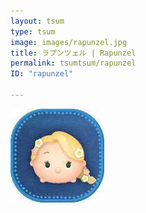 ```yaml
---
layout: tsum
type: tsum
image: images/rapunzel.jpg
title: ラプンツェル | Rapunzel
permalink: tsumtsum/rapunzel
ID: "rapunzel"

---
```

<img class="ui image" src="../images/rapunzel.jpg">
